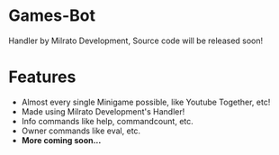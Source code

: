 # Games-Bot
Handler by Milrato Development,  Source code will be released soon!

# Features 
- Almost every single Minigame possible, like Youtube Together, etc!
- Made using Milrato Development's Handler! 
- Info commands like help, commandcount, etc.
- Owner commands like eval, etc.
- **More coming soon...**
